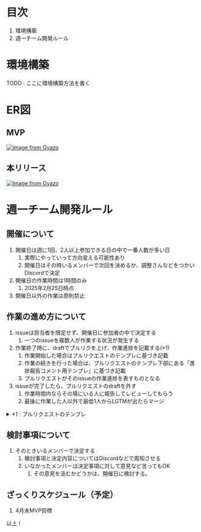 # 目次
1. 環境構築
1. 週一チーム開発ルール

# 環境構築

TODO : ここに環境構築方法を書く

# ER図
## MVP
[![Image from Gyazo](https://i.gyazo.com/265a41026621ec93eace46d9a1921f31.png)](https://gyazo.com/265a41026621ec93eace46d9a1921f31)

## 本リリース
[![Image from Gyazo](https://i.gyazo.com/69622cc560df8604cca6f4adf41b2c9b.png)](https://gyazo.com/69622cc560df8604cca6f4adf41b2c9b)

# 週一チーム開発ルール

## 開催について
1. 開催日は週に1回、2人以上参加できる日の中で一番人数が多い日
   1. 実際にやっていって方向変える可能性あり
   1. 開催日はその時いるメンバーで次回を決めるか、調整さんなどをつかいDiscordで決定
1. 開催日の作業時間は1時間のみ
   1. 2025年2月25日時点
1. 開催日以外の作業は原則禁止

## 作業の進め方について
1. issueは担当者を限定せず、開催日に参加者の中で決定する
   1. 一つのissueを複数人が作業する状況が発生する
1. 作業終了時に、draftでプルリクを上げ、作業進捗を記載する(*1)
   1. 作業開始した場合はプルリクエストのテンプレに基づき記載
   1. 作業の続きを行った場合は、プルリクエストのテンプレ下部にある「進捗報告コメント用テンプレ」に基づき記載
   1. プルリクエストがそのissueの作業進捗を表すものとなる
1. issueが完了したら、プルリクエストのdraftを外す
   1. 作業時間内ならその場にいる人に報告してレビューしてもらう
   1. 最後に作業した人以外で最低1人からLGTMが出たらマージ

<details>
<summary>*1 : プルリクエストのテンプレ</summary>

```markdown
# issue
close: #[issue番号]
関係のあるissue: 

# 実装概要
実装した内容をここに書く

## 追加実装
issueに書いていないが追加した実装があればここに理由も合わせて書く

## 実装進捗状況
実装状況が分かるようにここに更新していく
実装できたらチェックを入れる

- [ ] 実装内容
- [ ] 実装内容
- [ ] 実装内容

## 動作確認チェックリスト
- issueに書いてある動作確認のチェックリストをここに貼る
- レビュワーが動作確認できたらチェックを入れる

- [ ] 
- [ ] 
- [ ] 

## 最終作業者
最後に作業しレビュー依頼を出した方はこちらに名前をお願いします


## 補足・備考
なにかあれば

# 進捗報告コメント用テンプレ
コメントに進捗報告する際は下記のテンプレをご利用ください

## 作業日
作業した日付を書く

## 進捗
どんな作業をしたか、どこまでやったか、どこからやっていないか、などなど

## 次回作業者への共有事項
共有したいことあればここに書く

## 補足・備考
```

</details>

## 検討事項について
1. そのときいるメンバーで決定する
   1. 検討事項と決定内容についてはDiscordなどで周知させる
   1. いなかったメンバーは決定事項に対して意見など言ってもOK
      1. その意見を汲むかどうかは、開催日に検討する。

## ざっくりスケジュール（予定）
1. 4月末MVP目標

以上！

